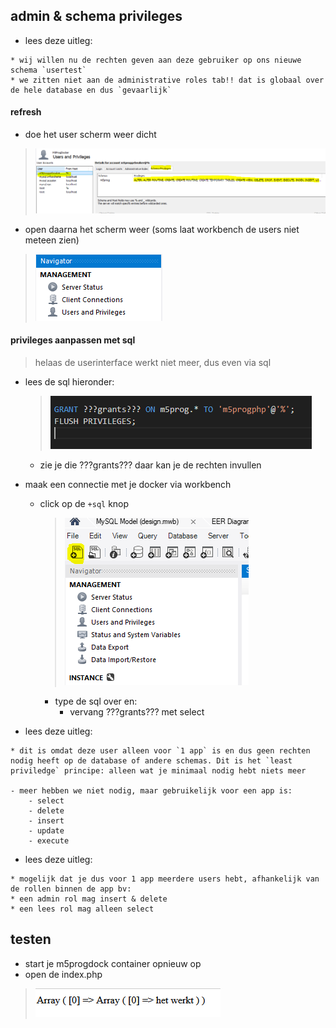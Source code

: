 
## admin & schema privileges


- lees deze uitleg:
```
* wij willen nu de rechten geven aan deze gebruiker op ons nieuwe schema `usertest`
* we zitten niet aan de administrative roles tab!! dat is globaal over de hele database en dus `gevaarlijk`
```

#### refresh
- doe het user scherm weer dicht
> ![](img/veelpriv.PNG)
- open daarna het scherm weer (soms laat workbench de users niet meteen zien)
>![](img/users.PNG)


#### privileges aanpassen met sql 

> helaas de userinterface werkt niet meer, dus even via sql

- lees de sql hieronder:
    >![](img/grantssql.PNG)
    - zie je die ???grants??? daar kan je de rechten invullen

- maak een connectie met je docker via workbench
    - click op de `+sql` knop
        > ![](img/newsql.PNG)
        - type de sql over en:
            - vervang ???grants??? met select

- lees deze uitleg:
```
* dit is omdat deze user alleen voor `1 app` is en dus geen rechten nodig heeft op de database of andere schemas. Dit is het `least priviledge` principe: alleen wat je minimaal nodig hebt niets meer

- meer hebben we niet nodig, maar gebruikelijk voor een app is:
    - select
    - delete
    - insert
    - update
    - execute

```

- lees deze uitleg:
```
* mogelijk dat je dus voor 1 app meerdere users hebt, afhankelijk van de rollen binnen de app bv:
* een admin rol mag insert & delete
* een lees rol mag alleen select
```

## testen

- start je m5progdock container opnieuw op
- open de index.php
> ![](img/werkt.PNG)
